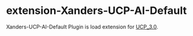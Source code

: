 # extension-Xanders-UCP-AI-Default
Xanders-UCP-AI-Default Plugin is load extension for [UCP_3.0](https://unofficialcrusaderpatch.github.io/).
